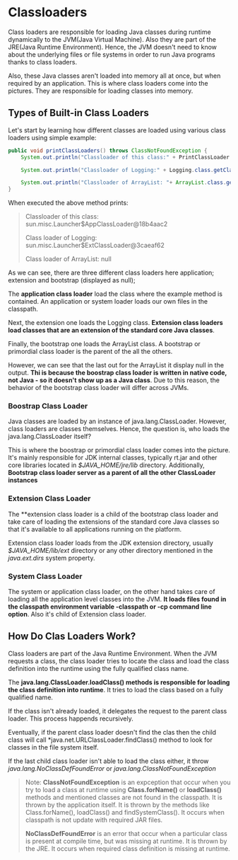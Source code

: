 # Classloaders
Class loaders are responsible for loading Java classes during runtime dynamically to the JVM(Java Virtual Machine). Also they are part of the JRE(Java Runtime Environment). Hence, the JVM doesn't need to know about the underlying files or file systems in order to run Java programs thanks to class loaders.

Also, these Java classes aren't loaded into memory all at once, but when required by an application. This is where class loaders come into the pictures. They are responsible for loading classes into memory.

## Types of Built-in Class Loaders
Let's start by learning how different classes are loaded using various class loaders using simple example:

```java
public void printClassLoaders() throws ClassNotFoundException {
    System.out.println("Classloader of this class:" + PrintClassLoader.class.getClassLoader());

    System.out.println("Classloader of Logging:" + Logging.class.getClassLoader());

    System.out.println("Classloader of ArrayList: "+ ArrayList.class.getClassLoader());
}
```
When executed the above method prints:
> Classloader of this class: sun.misc.Launcher$AppClassLoader@18b4aac2
>
> Class loader of Logging: sun.misc.Launcher$ExtClassLoader@3caeaf62
>
> Class loader of ArrayList: null

As we can see, there are three different class loaders here application; extension and bootstrap (displayed as null);

The **application class loader** load the class where the example method is contained. An application or system loader loads our own files in the classpath.

Next, the extension one loads the Logging class. **Extension class loaders load classes that are an extension of the standard core Java classes**.

Finally, the bootstrap one loads the ArrayList class. A bootstrap or primordial class loader is the parent of the all the others.

However, we can see that the last out for the ArrayList it display null in the output. **Thi is because the boostrap class loader is written in native code, not Java - so it doesn't show up as a Java class**. Due to this reason, the behavior of the bootstrap class loader will differ across JVMs.

### Boostrap Class Loader
Java classes are loaded by an instance of java.lang.ClassLoader. However, class loaders are classes themselves. Hence, the question is, who loads the java.lang.ClassLoader itself?

This is where the boostrap or primordial class loader comes into the picture.
It's mainly responsible for JDK internal classes, typically rt.jar and other core libraries located in *$JAVA_HOME/jre/lib* directory. Additionally, **Bootstrap class loader server as a parent of all the other ClassLoader instances**

### Extension Class Loader
The **extension class loader is a child of the bootstrap class loader and take care of loading the extensions of the standard core Java classes so that it's available to all applications running on the platform.

Extension class loader loads from the JDK extension directory, usually *$JAVA_HOME/lib/ext* directory or any other directory mentioned in the *java.ext.dirs* system property.

### System Class Loader
The system or application class loader, on the other hand takes care of loading all the application level classes into the JVM. **It loads files found in the classpath environment variable -classpath or -cp command line option**. Also it's child of Extension class loader.

## How Do Clas Loaders Work?
Class loaders are part of the Java Runtime Environment. When the JVM requests a class, the class loader tries to locate the class and load the class definition into the runtime using the fully qualified class name.

The **java.lang.ClassLoader.loadClass() methods is responsible for loading the class definition into runtime**. It tries to load the class based on a fully qualified name.

If the class isn't already loaded, it delegates the request to the parent class loader. This process happends recursively. 

Eventually, if the parent class loader doesn't find the clas then the child class will call *java.net.URLClassLoader.findClass() method to look for classes in the file system itself.

If the last child class loader isn't able to load the class either, it throw *java.lang.NoClassDefFoundError* or *java.lang.ClassNotFoundException*

> Note: **ClassNotFoundException** is an expception that occur when you try to load a class at runtime using **Class.forName()** or **loadClass()** methods and mentioned classes are not found in the classpath. It is thrown by the application itself. It is thrown by the methods like Class.forName(), loadClass() and findSystemClass(). It occurs when classpath is not update with required JAR files.
>
> **NoClassDefFoundError** is an error that occur when a particular class is present at compile time, but was missing at runtime. It is thrown by the JRE. It occurs when required class definition is missing at runtime.